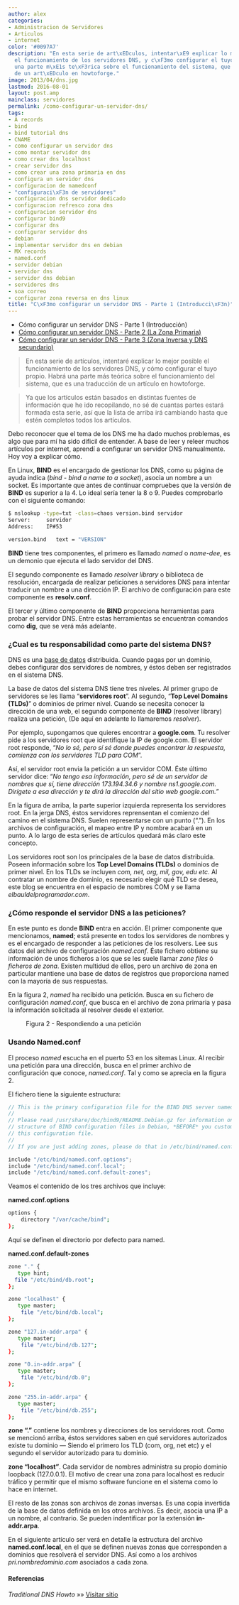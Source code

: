 ```yaml
---
author: alex
categories:
- Administracion de Servidores
- Articulos
- internet
color: '#0097A7'
description: "En esta serie de art\xEDculos, intentar\xE9 explicar lo mejor posible
  el funcionamiento de los servidores DNS, y c\xF3mo configurar el tuyo propio. Habr\xE1
  una parte m\xE1s te\xF3rica sobre el funcionamiento del sistema, que es una traducci\xF3n
  de un art\xEDculo en howtoforge."
image: 2013/04/dns.jpg
lastmod: 2016-08-01
layout: post.amp
mainclass: servidores
permalink: /como-configurar-un-servidor-dns/
tags:
- A records
- bind
- bind tutorial dns
- CNAME
- como configurar un servidor dns
- como montar servidor dns
- como crear dns localhost
- crear servidor dns
- como crear una zona primaria en dns
- configura un servidor dns
- configuracion de namedconf
- "configuraci\xF3n de servidores"
- configuracion dns servidor dedicado
- configuracion refresco zona dns
- configuracion servidor dns
- configurar bind9
- configurar dns
- configurar servidor dns
- debian
- implementar servidor dns en debian
- MX records
- named.conf
- servidor debian
- servidor dns
- servidor dns debian
- servidores dns
- soa correo
- configurar zona reversa en dns linux
title: "C\xF3mo configurar un servidor DNS - Parte 1 (Introducci\xF3n)"
---
```


<figure>
    <amp-img on="tap:lightbox1" role="button" tabindex="0" layout="responsive" src="/img/2013/04/dns.jpg" title="{{ page.title }}" alt="{{ page.title }}" width="450px" height="361px" />
</figure>

* Cómo configurar un servidor DNS - Parte 1 (Introducción)
* [Cómo configurar un servidor DNS - Parte 2 (La Zona Primaria)][1]
* [Cómo configurar un servidor DNS - Parte 3 (Zona Inversa y DNS secundario)][2]



> En esta serie de artículos, intentaré explicar lo mejor posible el funcionamiento de los servidores DNS, y cómo configurar el tuyo propio. Habrá una parte más teórica sobre el funcionamiento del sistema, que es una traducción de un artículo en howtoforge.

>Ya que los artículos están basados en distintas fuentes de información que he ido recopilando, no sé de cuantas partes estará formada esta serie, así que la lista de arriba irá cambiando hasta que estén completos todos los artículos.

Debo reconocer que el tema de los DNS me ha dado muchos problemas, es algo que para mí ha sido dificil de entender. A base de leer y releer muchos artículos por internet, aprendí a configurar un servidor DNS manualmente. Hoy voy a explicar cómo.

En Linux, **BIND** es el encargado de gestionar los DNS, como su página de ayuda indica (*bind - bind a name to a socket*), asocia un nombre a un socket. Es importante que antes de continuar compruebes que la versión de **BIND** es superior a la 4. Lo ideal sería tener la 8 o 9. Puedes comprobarlo con el siguiente comando:

```bash
$ nslookup -type=txt -class=chaos version.bind servidor
Server:     servidor
Address:    IP#53

version.bind   text = "VERSION"
```

**BIND** tiene tres componentes, el primero es llamado *named* o *name-dee*, es un demonio que ejecuta el lado servidor del DNS.

El segundo componente es llamado *resolver library* o biblioteca de resolución, encargada de realizar peticiones a servidores DNS para intentar traducir un nombre a una dirección IP. El archivo de configuración para este componente es **resolv.conf**.

El tercer y último componente de **BIND** proporciona herramientas para probar el servidor DNS. Entre estas herramientas se encuentran comandos como **dig**, que se verá más adelante.

<!--more-->

### ¿Cual es tu responsabilidad como parte del sistema DNS?

DNS es una [base de datos][3] distribuida. Cuando pagas por un dominio, debes configurar dos servidores de nombres, y éstos deben ser registrados en el sistema DNS.

La base de datos del sistema DNS tiene tres niveles. Al primer grupo de servidores se les llama “**servidores root**”. Al segundo, “**Top Level Domains (TLDs)**” o dominios de primer nivel. Cuando se necesita conocer la dirección de una web, el segundo componente de **BIND** (resolver library) realiza una petición, (De aquí en adelante lo llamaremos *resolver*).

Por ejemplo, supongamos que quieres encontrar a **google.com**. Tu resolver pide a los servidores root que identifique la IP de google.com. El servidor root responde, “*No lo sé, pero sí sé donde puedes encontrar la respuesta, comienza con los servidores TLD para COM*”.

Así, el servidor root envia la petición a un servidor COM. Éste último servidor dice: “*No tengo esa información, pero sé de un servidor de nombres que sí, tiene dirección 173.194.34.6 y nombre ns1.google.com. Dirígete a esa dirección y te dirá la dirección del sitio web google.com.”*

<figure>
<amp-img on="tap:lightbox1" role="button" tabindex="0" layout="responsive" alt="Esquema servidores DNS" src="/img/2013/02/dns.png" width="513px" height="399px" />
</figure>

En la figura de arriba, la parte superior izquierda representa los servidores root. En la jerga DNS, éstos servidores reprensentan el comienzo del camino en el sistema DNS. Suelen representarse con un punto (“.”). En los archivos de configuración, el mapeo entre IP y nombre acabará en un punto. A lo largo de esta series de artículos quedará más claro este concepto.

Los servidores root son los principales de la base de datos distribuida. Poseen información sobre los **Top Level Domains (TLDs)** o dominios de primer nivel. En los TLDs se incluyen *com, net, org, mil, gov, edu etc*. Al contratar un nombre de dominio, es necesario elegir qué TLD se desea, este blog se encuentra en el espacio de nombres COM y se llama *elbauldelprogramador.com*.

### ¿Cómo responde el servidor DNS a las peticiones?

En este punto es donde **BIND** entra en acción. El primer componente que mencionamos, **named**; está presente en todos los servidores de nombres y es el encargado de responder a las peticiones de los resolvers. Lee sus datos del archivo de configuración *named.conf*. Éste fichero obtiene su información de unos ficheros a los que se les suele llamar *zone files* ó *ficheros de zona*. Existen multidud de ellos, pero un archivo de zona en particular mantiene una base de datos de registros que proporciona named con la mayoría de sus respuestas.

En la figura 2, *named* ha recibido una petición. Busca en su fichero de configuración *named.conf*, que busca en el archivo de zona primaria y pasa la información solicitada al resolver desde el exterior.

<figure>
<amp-img on="tap:lightbox1" role="button" tabindex="0" layout="responsive" alt="Figura 2 - Respondiendo a una petición" src="/img/2013/02/config.png" width="411px" height="185px" />
<figcaption>Figura 2 - Respondiendo a una petición</figcaption>
</figure>

### Usando Named.conf

El proceso *named* escucha en el puerto 53 en los sitemas Linux. Al recibir una petición para una dirección, busca en el primer archivo de configuración que conoce, *named.conf*. Tal y como se aprecia en la figura 2.

El fichero tiene la siguiente estructura:

```cpp
// This is the primary configuration file for the BIND DNS server named.
//
// Please read /usr/share/doc/bind9/README.Debian.gz for information on the
// structure of BIND configuration files in Debian, *BEFORE* you customize
// this configuration file.
//
// If you are just adding zones, please do that in /etc/bind/named.conf.local

include "/etc/bind/named.conf.options";
include "/etc/bind/named.conf.local";
include "/etc/bind/named.conf.default-zones";
```

Veamos el contenido de los tres archivos que incluye:

**named.conf.options**

```bash
options {
    directory "/var/cache/bind";
};
```

Aquí se definen el directorio por defecto para named.

**named.conf.default-zones**

```bash
zone "." {
   type hint;
  file "/etc/bind/db.root";
};

zone "localhost" {
   type master;
    file "/etc/bind/db.local";
};

zone "127.in-addr.arpa" {
   type master;
    file "/etc/bind/db.127";
};

zone "0.in-addr.arpa" {
   type master;
    file "/etc/bind/db.0";
};

zone "255.in-addr.arpa" {
   type master;
    file "/etc/bind/db.255";
};
```

**zone &#8220;.&#8221;** contiene los nombres y direcciones de los servidores root. Como se mencionó arriba, éstos servidores saben en qué servidores autorizados existe tu dominio &#8212; Siendo el primero los TLD (com, org, net etc) y el segundo el servidor autorizado para tu dominio.

**zone &#8220;localhost&#8221;**. Cada servidor de nombres administra su propio dominio loopback (127.0.0.1). El motivo de crear una zona para localhost es reducir tráfico y permitir que el mismo software funcione en el sistema como lo hace en internet.

El resto de las zonas son archivos de zonas inversas. Es una copia invertida de la base de datos definida en los otros archivos. Es decir, asocia una IP a un nombre, al contrario. Se pueden indentificar por la extensión **in-addr.arpa**.

En el siguiente artículo ser verá en detalle la estructura del archivo **named.conf.local**, en el que se definen nuevas zonas que corresponden a dominios que resolverá el servidor DNS. Así como a los archivos *pri.nombredominio.com* asociados a cada zona.

#### Referencias

*Traditional DNS Howto* »» <a href="http://www.howtoforge.com/traditional_dns_howto" target="_blank">Visitar sitio</a>

[1]: https://elbauldelprogramador.com/como-configurar-un-servidor-dns2/ "Cómo configurar un servidor DNS – Parte 2 (La Zona Primaria)"
[2]: https://elbauldelprogramador.com/como-configurar-un-servidor-dns3/ "Cómo configurar un servidor DNS – Parte 3 (Zona Inversa y DNS secundario)"
[3]: https://elbauldelprogramador.com/bases-de-datos/
